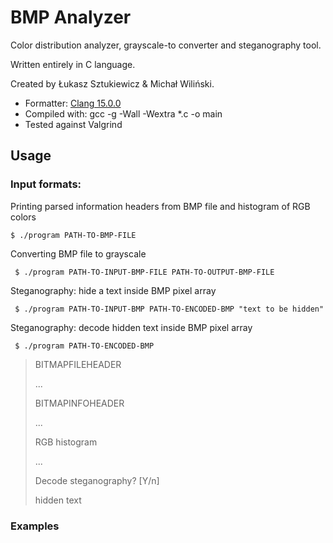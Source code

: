 # BMP Analyzer

Color distribution analyzer, grayscale-to converter and steganography tool.

Written entirely in C language.

Created by Łukasz Sztukiewicz & Michał Wiliński.

- Formatter: [Clang 15.0.0](https://clang.llvm.org/docs/ClangFormatStyleOptions.html)
- Compiled with: gcc -g -Wall -Wextra *.c -o main
- Tested against Valgrind

## Usage

### Input formats:
Printing parsed information headers from BMP file and histogram of RGB colors
  

    $ ./program PATH-TO-BMP-FILE

Converting BMP file to grayscale

     $ ./program PATH-TO-INPUT-BMP-FILE PATH-TO-OUTPUT-BMP-FILE

Steganography: hide a text inside BMP pixel array

     $ ./program PATH-TO-INPUT-BMP PATH-TO-ENCODED-BMP "text to be hidden"

Steganography: decode hidden text inside BMP pixel array

     $ ./program PATH-TO-ENCODED-BMP

> BITMAPFILEHEADER
> 
>  ...
> 
> BITMAPINFOHEADER
> 
>  ...
> 
> RGB histogram
> 
> ...
> 
> Decode steganography? [Y/n]
> 
> hidden text

### Examples